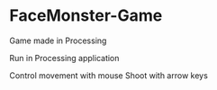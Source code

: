 # FaceMonster-Game
Game made in Processing

Run in Processing application

Control movement with mouse
Shoot with arrow keys
